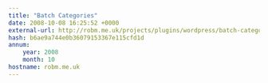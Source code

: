 ```yaml
---
title: "Batch Categories"
date: 2008-10-08 16:25:52 +0000
external-url: http://robm.me.uk/projects/plugins/wordpress/batch-categories
hash: b6ae9a744e0b36079153367e115cfd1d
annum:
    year: 2008
    month: 10
hostname: robm.me.uk
---
```



